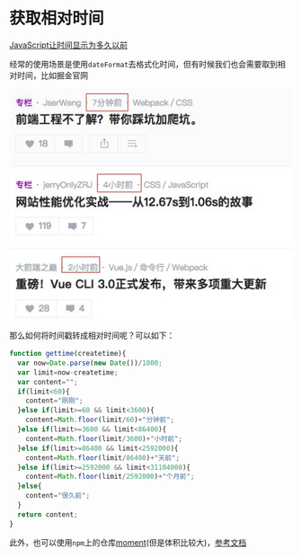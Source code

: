 # 获取相对时间

[JavaScript让时间显示为多久以前](https://segmentfault.com/a/1190000005625314)

经常的使用场景是使用`dateFormat`去格式化时间，但有时候我们也会需要取到相对时间，比如掘金官网

![](docs/javascript/image/fetch-relative-time1.jpg)

那么如何将时间戳转成相对时间呢？可以如下：

``` js
function gettime(createtime){
  var now=Date.parse(new Date())/1000;
  var limit=now-createtime;
  var content="";
  if(limit<60){
    content="刚刚";
  }else if(limit>=60 && limit<3600){
    content=Math.floor(limit/60)+"分钟前";
  }else if(limit>=3600 && limit<86400){
    content=Math.floor(limit/3600)+"小时前";
  }else if(limit>=86400 && limit<2592000){
    content=Math.floor(limit/86400)+"天前";
  }else if(limit>=2592000 && limit<31104000){
    content=Math.floor(limit/2592000)+"个月前";
  }else{
    content="很久前";
  }
  return content;
}
```
此外，也可以使用`npm`上的仓库[moment](https://www.npmjs.com/package/moment)(但是体积比较大)，[参考文档](http://momentjs.cn/docs/#/displaying/tonow/)
